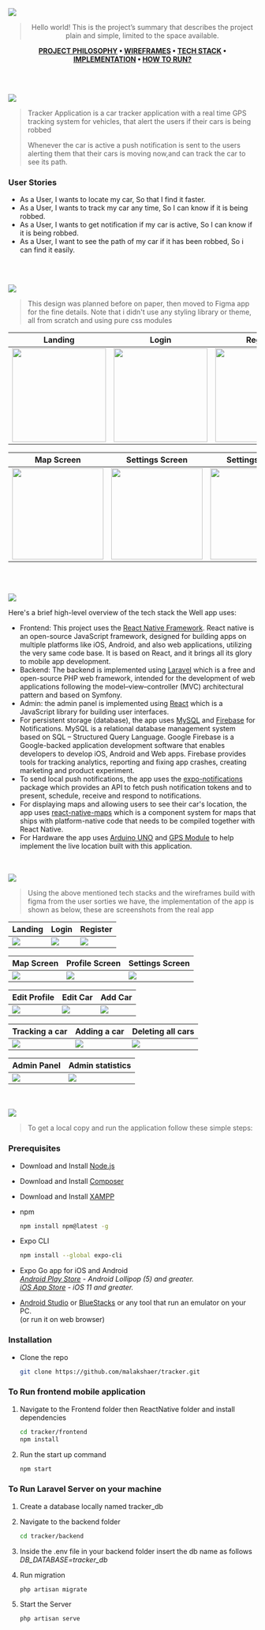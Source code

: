 <img src="./readme/title1.svg"/>

<div align="center">

> Hello world! This is the project’s summary that describes the project plain and simple, limited to the space available.

**[PROJECT PHILOSOPHY](https://github.com/julescript/well_app#-project-philosophy) • [WIREFRAMES](https://github.com/julescript/well_app#-wireframes) • [TECH STACK](https://github.com/julescript/well_app#-tech-stack) • [IMPLEMENTATION](https://github.com/julescript/well_app#-impplementation) • [HOW TO RUN?](https://github.com/julescript/well_app#-how-to-run)**

</div>

<br><br>

<img src="./readme/title2.svg"/>

> Tracker Application is a car tracker application with a real time GPS tracking system for vehicles, that alert the users if their cars is being robbed
>
> Whenever the car is active a push notification is sent to the users alerting them that their cars is moving now,and can track the car to see its path.

### User Stories

- As a User, I wants to locate my car, So that I find it faster.
- As a User, I wants to track my car any time, So I can know if it is being robbed.
- As a User, I wants to get notification if my car is active, So I can know if it is being robbed.
- As a User, I want to see the path of my car if it has been robbed, So i can find it easily.

<br><br>

<img src="./readme/title3.svg"/>

> This design was planned before on paper, then moved to Figma app for the fine details.
> Note that i didn't use any styling library or theme, all from scratch and using pure css modules

| Landing                                     | Login                                      | Register                                     |
| ------------------------------------------- | ------------------------------------------ | -------------------------------------------- |
| <img src="./readme/landing.png" width=190/> | <img src="./readme/login.png" width=190 /> | <img src="./readme/register.png" width=190/> |

| Map Screen                                    | Settings Screen                                   | Settings Popup                                     |
| --------------------------------------------- | ------------------------------------------------- | -------------------------------------------------- |
| <img src="./readme/figma-map.png" width=185/> | <img src="./readme/figma-profile.png" width=185/> | <img src="./readme/figma-settings.png" width=185/> |

<br><br>

<img src="./readme/title4.svg"/>

Here's a brief high-level overview of the tech stack the Well app uses:

- Frontend: This project uses the [React Native Framework](https://reactnative.dev/). React native is an open-source JavaScript framework, designed for building apps on multiple platforms like iOS, Android, and also web applications, utilizing the very same code base. It is based on React, and it brings all its glory to mobile app development.
- Backend: The backend is implemented using [Laravel](https://laravel.com/) which is a free and open-source PHP web framework, intended for the development of web applications following the model–view–controller (MVC) architectural pattern and based on Symfony.
- Admin: the admin panel is implemented using [React](https://reactjs.org/) which is a JavaScript library for building user interfaces.
- For persistent storage (database), the app uses [MySQL](https://www.mysql.com/) and [Firebase](https://firebase.google.com/) for Notifications. MySQL is a relational database management system based on SQL – Structured Query Language. Google Firebase is a Google-backed application development software that enables developers to develop iOS, Android and Web apps. Firebase provides tools for tracking analytics, reporting and fixing app crashes, creating marketing and product experiment.
- To send local push notifications, the app uses the [expo-notifications](https://docs.expo.dev/versions/latest/sdk/notifications/) package which provides an API to fetch push notification tokens and to present, schedule, receive and respond to notifications.
- For displaying maps and allowing users to see their car's location, the app uses [react-native-maps](https://github.com/react-native-maps/react-native-maps) which is a component system for maps that ships with platform-native code that needs to be compiled together with React Native.
- For Hardware the app uses [Arduino UNO](https://store-usa.arduino.cc/products/arduino-uno-rev3?selectedStore=us) and [GPS Module](https://randomnerdtutorials.com/guide-to-neo-6m-gps-module-with-arduino/) to help implement the live location built with this application.

<br><br>
<img src="./readme/title5.svg"/>

> Using the above mentioned tech stacks and the wireframes build with figma from the user sorties we have, the implementation of the app is shown as below, these are screenshots from the real app

| Landing                                | Login                                | Register                                |
| -------------------------------------- | ------------------------------------ | --------------------------------------- |
| <img src="./readme/real-landing.png"/> | <img src="./readme/real-login.png"/> | <img src="./readme/real-register.png"/> |

| Map Screen                         | Profile Screen                         | Settings Screen                         |
| ---------------------------------- | -------------------------------------- | --------------------------------------- |
| <img src="./readme/real-map.png"/> | <img src="./readme/real-profile.png"/> | <img src="./readme/real-settings.png"/> |

| Edit Profile                                | Edit Car                                | Add Car                                |
| ------------------------------------------- | --------------------------------------- | -------------------------------------- |
| <img src="./readme/real-edit-profile.png"/> | <img src="./readme/real-edit-car.png"/> | <img src="./readme/real-add-car.png"/> |

| Tracking a car                     | Adding a car                      | Deleting all cars                         |
| ---------------------------------- | --------------------------------- | ----------------------------------------- |
| <img src="./readme/map_view.gif"/> | <img src="./readme/add_car.gif"/> | <img src="./readme/delete_vehicles.gif"/> |

| Admin Panel                           | Admin statistics                      |
| ------------------------------------- | ------------------------------------- |
| <img src="./readme/admin-login.png"/> | <img src="./readme/admin-stats.png"/> |

<br><br>
<img src="./readme/title6.svg"/>

> To get a local copy and run the application follow these simple steps:

### Prerequisites

- Download and Install [Node.js](https://nodejs.org/en/)
- Download and Install [Composer](https://getcomposer.org/)
- Download and Install [XAMPP](https://www.apachefriends.org/)

- npm
  ```sh
  npm install npm@latest -g
  ```
- Expo CLI
  ```sh
  npm install --global expo-cli
  ```
- Expo Go app for iOS and Android
  <br> _[Android Play Store](https://play.google.com/store/apps/details?id=host.exp.exponent) - Android Lollipop (5) and greater._
  <br> _[iOS App Store](https://apps.apple.com/app/expo-go/id982107779) - iOS 11 and greater._

- [Android Studio](https://developer.android.com/) or [BlueStacks](bluestacks.com) or any tool that run an emulator on your PC.
  <br>(or run it on web browser)

### Installation

- Clone the repo
  ```sh
  git clone https://github.com/malakshaer/tracker.git
  ```

### To Run frontend mobile application

1. Navigate to the Frontend folder then ReactNative folder and install dependencies
   ```sh
   cd tracker/frontend
   npm install
   ```
2. Run the start up command
   ```sh
   npm start
   ```

### To Run Laravel Server on your machine

1. Create a database locally named tracker_db
2. Navigate to the backend folder
   ```sh
   cd tracker/backend
   ```
3. Inside the .env file in your backend folder insert the db name as follows
   <br> _DB_DATABASE=tracker_db_

4. Run migration
   ```sh
   php artisan migrate
   ```
5. Start the Server
   ```sh
   php artisan serve
   ```
